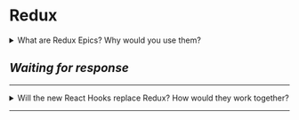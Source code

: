 # Redux

<details>
<summary>What are Redux Epics? Why would you use them?</summary>

If you know the answer to this question, please submit a pull request with the answer.

</details>

## _Waiting for response_

---

<details>
<summary>Will the new React Hooks replace Redux? How would they work together?</summary>

At the time of writing, Hooks are an alpha feature in React (current version: 16.7.0-alpha). If you are reading this from the future, this information may have changed. As always, check [the docs](https://reactjs.org/docs/hooks-intro.html).

Redux is a library which allows us to keep the state of our app in some central location, called a _store_, which can be accessed from anywhere within the app. Hooks, on the other hand, enable components to store and access _their own_ state. This has always been possible with class-based components, but not with functional components.

So in short, no, Hooks in their present form will not replace Redux. They have completely opposite aims. In fact, Hooks and Redux might work very well together, rather than against each other. We could use a hook to connect a component to a store when it mounts. That component might manage its own state with the `useState` hook, and also dispatch Redux actions from the connected store. Let's imagine a search bar that keeps its own text value in state, and dispatches that text to the Redux store when a button is clicked:

```jsx
// NOT REAL CODE... YET!

import React, { useState } from "react";
import { useRedux } from "imaginary-future-redux-library";

export const SearchBar = () => {
  const [searchString, setSearchString] = useState("");
  const [state, { makeSearchRequest }] = useRedux(state => state, actions);

  return (
    <div className="search-bar">
      <input type="text" value={searchString} onChange={event => setSearchString(event.target.value)}/>
      <button onClick={makeSearchRequest(searchString)}></button>
    </div>
  )
};
```

</details>

---
